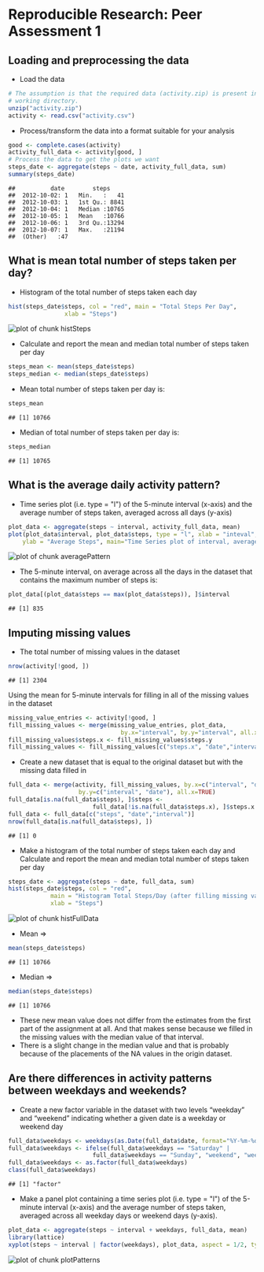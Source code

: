 # Reproducible Research: Peer Assessment 1


## Loading and preprocessing the data
- Load the data 

```r
# The assumption is that the required data (activity.zip) is present in the 
# working directory.
unzip("activity.zip")
activity <- read.csv("activity.csv")
```
- Process/transform the data into a format suitable for your analysis

```r
good <- complete.cases(activity)
activity_full_data <- activity[good, ]
# Process the data to get the plots we want
steps_date <- aggregate(steps ~ date, activity_full_data, sum)
summary(steps_date)
```

```
##          date        steps      
##  2012-10-02: 1   Min.   :   41  
##  2012-10-03: 1   1st Qu.: 8841  
##  2012-10-04: 1   Median :10765  
##  2012-10-05: 1   Mean   :10766  
##  2012-10-06: 1   3rd Qu.:13294  
##  2012-10-07: 1   Max.   :21194  
##  (Other)   :47
```

## What is mean total number of steps taken per day?
- Histogram of the total number of steps taken each day

```r
hist(steps_date$steps, col = "red", main = "Total Steps Per Day", 
                xlab = "Steps")
```

![plot of chunk histSteps](./PA1_template_files/figure-html/histSteps.png) 

- Calculate and report the mean and median total number of steps taken per day

```r
steps_mean <- mean(steps_date$steps)
steps_median <- median(steps_date$steps)
```
- Mean total number of steps taken per day is:

```r
steps_mean
```

```
## [1] 10766
```
- Median of total number of steps taken per day is:

```r
steps_median
```

```
## [1] 10765
```

## What is the average daily activity pattern?
- Time series plot (i.e. type = "l") of the 5-minute interval (x-axis) and the 
average number of steps taken, averaged across all days (y-axis)

```r
plot_data <- aggregate(steps ~ interval, activity_full_data, mean)
plot(plot_data$interval, plot_data$steps, type = "l", xlab = "inteval",
    ylab = "Average Steps", main="Time Series plot of interval, average steps")
```

![plot of chunk averagePattern](./PA1_template_files/figure-html/averagePattern.png) 

- The 5-minute interval, on average across all the days in the dataset that 
contains the maximum number of steps is: 

```r
plot_data[(plot_data$steps == max(plot_data$steps)), ]$interval
```

```
## [1] 835
```

## Imputing missing values
- The total number of missing values in the dataset

```r
nrow(activity[!good, ])
```

```
## [1] 2304
```

Using the mean for 5-minute intervals for filling in all of the missing values 
in the dataset

```r
missing_value_entries <- activity[!good, ]
fill_missing_values <- merge(missing_value_entries, plot_data, 
                                by.x="interval", by.y="interval", all.x = TRUE)
fill_missing_values$steps.x <- fill_missing_values$steps.y
fill_missing_values <- fill_missing_values[c("steps.x", "date","interval")]
```

- Create a new dataset that is equal to the original dataset but with the 
missing data filled in

```r
full_data <- merge(activity, fill_missing_values, by.x=c("interval", "date"), 
                    by.y=c("interval", "date"), all.x=TRUE)
full_data[is.na(full_data$steps), ]$steps <- 
                        full_data[!is.na(full_data$steps.x), ]$steps.x
full_data <- full_data[c("steps", "date","interval")]
nrow(full_data[is.na(full_data$steps), ])
```

```
## [1] 0
```

- Make a histogram of the total number of steps taken each day and Calculate and 
report the mean and median total number of steps taken per day

```r
steps_date <- aggregate(steps ~ date, full_data, sum)
hist(steps_date$steps, col = "red", 
            main = "Histogram Total Steps/Day (after filling missing values)",
            xlab = "Steps")
```

![plot of chunk histFullData](./PA1_template_files/figure-html/histFullData.png) 

- Mean =>

```r
mean(steps_date$steps)
```

```
## [1] 10766
```

- Median =>

```r
median(steps_date$steps)
```

```
## [1] 10766
```

- These new mean value does not differ from the estimates 
from the first part of the assignment at all. And that makes sense because we
filled in the missing values with the median value of that interval. 
- There is a slight change in the median value and that is probably because of 
the placements of the NA values in the origin dataset.

## Are there differences in activity patterns between weekdays and weekends?
- Create a new factor variable in the dataset with two levels “weekday” and 
“weekend” indicating whether a given date is a weekday or weekend day

```r
full_data$weekdays <- weekdays(as.Date(full_data$date, format="%Y-%m-%d"))
full_data$weekdays <- ifelse(full_data$weekdays == "Saturday" | 
                        full_data$weekdays == "Sunday", "weekend", "weekday")
full_data$weekdays <- as.factor(full_data$weekdays)
class(full_data$weekdays)
```

```
## [1] "factor"
```

- Make a panel plot containing a time series plot (i.e. type = "l") of the 
5-minute interval (x-axis) and the average number of steps taken, 
averaged across all weekday days or weekend days (y-axis).

```r
plot_data <- aggregate(steps ~ interval + weekdays, full_data, mean)
library(lattice)
xyplot(steps ~ interval | factor(weekdays), plot_data, aspect = 1/2, type = "l")
```

![plot of chunk plotPatterns](./PA1_template_files/figure-html/plotPatterns.png) 

